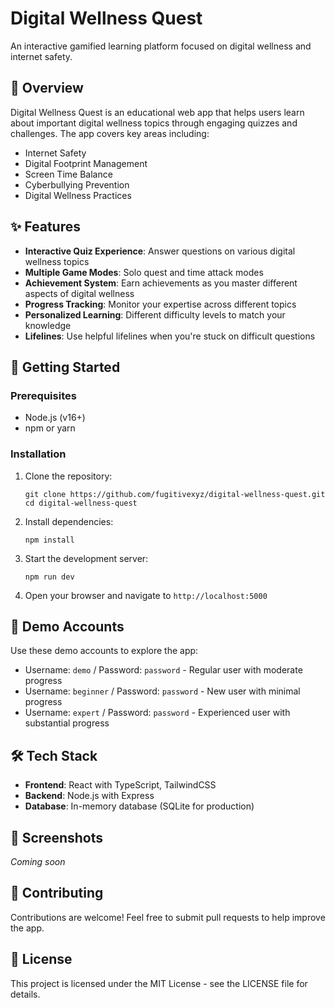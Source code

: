 # Digital Wellness Quest

An interactive gamified learning platform focused on digital wellness and internet safety.

## 🌟 Overview

Digital Wellness Quest is an educational web app that helps users learn about important digital wellness topics through engaging quizzes and challenges. The app covers key areas including:

- Internet Safety
- Digital Footprint Management
- Screen Time Balance
- Cyberbullying Prevention
- Digital Wellness Practices

## ✨ Features

- **Interactive Quiz Experience**: Answer questions on various digital wellness topics
- **Multiple Game Modes**: Solo quest and time attack modes
- **Achievement System**: Earn achievements as you master different aspects of digital wellness
- **Progress Tracking**: Monitor your expertise across different topics
- **Personalized Learning**: Different difficulty levels to match your knowledge
- **Lifelines**: Use helpful lifelines when you're stuck on difficult questions

## 🚀 Getting Started

### Prerequisites

- Node.js (v16+)
- npm or yarn

### Installation

1. Clone the repository:
   ```
   git clone https://github.com/fugitivexyz/digital-wellness-quest.git
   cd digital-wellness-quest
   ```

2. Install dependencies:
   ```
   npm install
   ```

3. Start the development server:
   ```
   npm run dev
   ```

4. Open your browser and navigate to `http://localhost:5000`

## 👤 Demo Accounts

Use these demo accounts to explore the app:

- Username: `demo` / Password: `password` - Regular user with moderate progress
- Username: `beginner` / Password: `password` - New user with minimal progress  
- Username: `expert` / Password: `password` - Experienced user with substantial progress

## 🛠️ Tech Stack

- **Frontend**: React with TypeScript, TailwindCSS
- **Backend**: Node.js with Express
- **Database**: In-memory database (SQLite for production)

## 📱 Screenshots

*Coming soon*

## 🤝 Contributing

Contributions are welcome! Feel free to submit pull requests to help improve the app.

## 📝 License

This project is licensed under the MIT License - see the LICENSE file for details. 